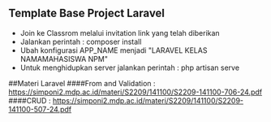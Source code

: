 ## Template Base Project Laravel

- Join ke Classrom melalui invitation link yang telah diberikan
- Jalankan perintah : composer install
- Ubah konfigurasi APP_NAME menjadi "LARAVEL KELAS NAMAMAHASISWA NPM"
- Untuk menghidupkan server jalankan perintah : php artisan serve

##Materi Laravel
####From and Validation : https://simponi2.mdp.ac.id/materi/S2209/141100/S2209-141100-706-24.pdf
####CRUD : https://simponi2.mdp.ac.id/materi/S2209/141100/S2209-141100-507-24.pdf
